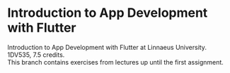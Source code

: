 # Introduction to App Development with Flutter
Introduction to App Development with Flutter at Linnaeus University. 1DV535, 7.5 credits. <br>
This branch contains exercises from lectures up until the first assignment.
